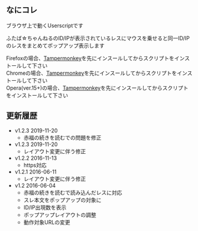 ## なにコレ
ブラウザ上で動くUserscriptです  

ふたば☆ちゃんねるのID/IPが表示されているレスにマウスを乗せると同一ID/IPのレスをまとめてポップアップ表示します

Firefoxの場合、[Tampermonkey](https://addons.mozilla.org/ja/firefox/addon/tampermonkey/)を先にインスールしてからスクリプトをインストールして下さい  
Chromeの場合、[Tampermonkey](https://chrome.google.com/webstore/detail/tampermonkey/dhdgffkkebhmkfjojejmpbldmpobfkfo)を先にインスールしてからスクリプトをインストールして下さい  
Opera(ver.15+)の場合、[Tampermonkey](https://addons.opera.com/extensions/details/tampermonkey-beta/)を先にインスールしてからスクリプトをインストールして下さい  

## 更新履歴
* v1.2.3 2019-11-20
	- 赤福の続きを読むでの問題を修正
* v1.2.3 2019-11-20
	- レイアウト変更に伴う修正
* v1.2.2 2016-11-13
	- https対応
* v1.2.1 2016-06-11
	- レイアウト変更に伴う修正
* v1.2 2016-06-04
	- 赤福の続きを読むで読み込んだレスに対応
	- スレ本文をポップアップの対象に
	- ID/IP出現数を表示
	- ポップアップレイアウトの調整
	- 動作対象URLの変更
	
